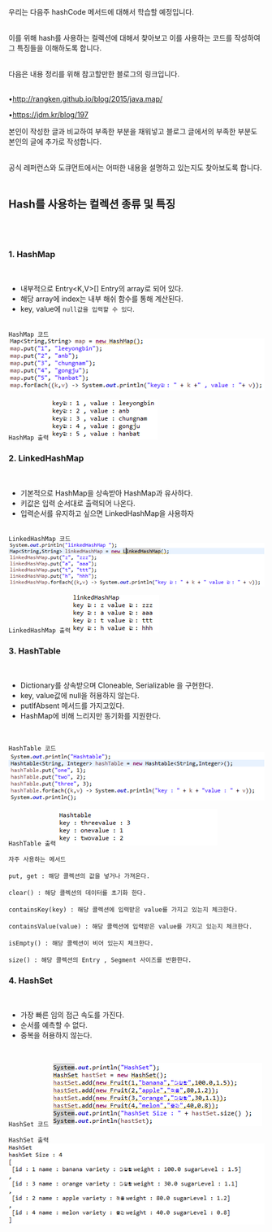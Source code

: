 우리는 다음주 hashCode 메서드에 대해서 학습할 예정입니다.
<br><br>

이를 위해 hash를 사용하는 컬렉션에 대해서 찾아보고 이를 사용하는 코드를 작성하여 그 특징들을 이해하도록 합니다.
<br><br>

다음은 내용 정리를 위해 참고할만한 블로그의 링크입니다.
<br><br>

•http://rangken.github.io/blog/2015/java.map/
<br>

•https://jdm.kr/blog/197
<br>

본인이 작성한 글과 비교하여 부족한 부분을 채워넣고 블로그 글에서의 부족한 부분도 본인의 글에 추가로 작성합니다.
<br><br>

공식 레퍼런스와 도큐먼트에서는 어떠한 내용을 설명하고 있는지도 찾아보도록 합니다.
<br><br>

## Hash를 사용하는 컬렉션 종류 및 특징
<br><br>

### 1. HashMap
<br>

+ 내부적으로 Entry<K,V>[] Entry의 array로 되어 있다.
+ 해당 array에 index는 내부 해쉬 함수를 통해 계산된다.
+ key, value에 `null값을 입력할 수 있다`.
<br><br>

`HashMap 코드`
<img src="../pictures/4/Map1.PNG">
<br>

`HashMap 출력`
<img src="../pictures/4/Map2.PNG">
<br>




### 2. LinkedHashMap
<br>

+ 기본적으로 HashMap을 상속받아 HashMap과 유사하다.
+ 키값은 입력 순서대로 출력되어 나온다.
+ 입력순서를 유지하고 싶으면 LinkedHashMap을 사용하자
<br><br>

`LinkedHashMap 코드`
<img src="../pictures/4/LinkedHashMap1.PNG">
<br>

`LinkedHashMap 출력`
<img src="../pictures/4/LinkedHashMap2.PNG">
<br>

### 3. HashTable
<br>

+ Dictionary를 상속받으며 Cloneable, Serializable 을 구현한다.
+ key, value값에 null을 허용하지 않는다.
+ putIfAbsent 메서드를 가지고있다.
+ HashMap에 비해 느리지만 동기화를 지원한다.
<br>

`HashTable 코드`
<img src="../pictures/4/HashTable1.PNG">
<br>

`HashTable 출력`
<img src="../pictures/4/HashTable2.PNG">
<br>

```
자주 사용하는 메서드

put, get : 해당 콜렉션의 값을 넣거나 가져온다.

clear() : 해당 콜렉션의 데이터를 초기화 한다.

containsKey(key) : 해당 콜렉션에 입력받은 value를 가지고 있는지 체크한다.

containsValue(value) : 해당 콜렉션에 입력받은 value를 가지고 있는지 체크한다.

isEmpty() : 해당 콜렉션이 비어 있는지 체크한다.

size() : 해당 콜렉션의 Entry , Segment 사이즈를 반환한다.

```

### 4. HashSet
<br>

+ 가장 빠른 임의 접근 속도를 가진다.
+ 순서를 예측할 수 없다.
+ 중복을 허용하지 않는다.
<br>

`HashSet 코드`
<img src="../pictures/4/HashSet1.PNG">
<br>

`HashSet 출력`
<img src="../pictures/4/HashSet2.PNG">
<br>
